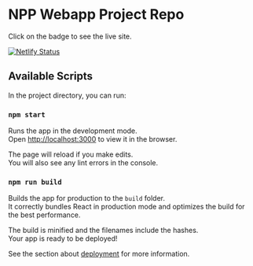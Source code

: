 # NPP Webapp Project Repo

Click on the badge to see the live site.

[![Netlify Status](https://api.netlify.com/api/v1/badges/15014c1a-14b1-4e6f-a6d3-71c93830797f/deploy-status)](https://uttyler-deg-vis.herokuapp.com/)




## Available Scripts

In the project directory, you can run:

### `npm start`

Runs the app in the development mode.<br />
Open [http://localhost:3000](http://localhost:3000) to view it in the browser.

The page will reload if you make edits.<br />
You will also see any lint errors in the console.

### `npm run build`

Builds the app for production to the `build` folder.<br />
It correctly bundles React in production mode and optimizes the build for the best performance.

The build is minified and the filenames include the hashes.<br />
Your app is ready to be deployed!

See the section about [deployment](https://facebook.github.io/create-react-app/docs/deployment) for more information.

